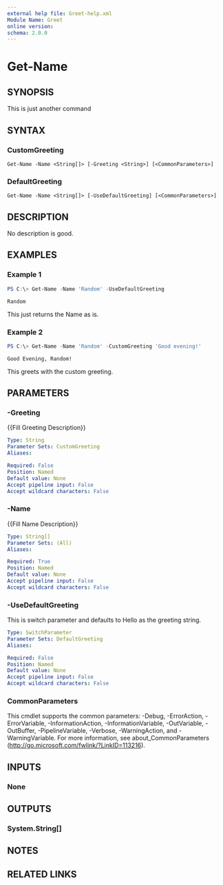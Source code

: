 ```yaml
---
external help file: Greet-help.xml
Module Name: Greet
online version:
schema: 2.0.0
---
```


# Get-Name

## SYNOPSIS
This is just another command

## SYNTAX

### CustomGreeting
```
Get-Name -Name <String[]> [-Greeting <String>] [<CommonParameters>]
```

### DefaultGreeting
```
Get-Name -Name <String[]> [-UseDefaultGreeting] [<CommonParameters>]
```

## DESCRIPTION
No description is good.

## EXAMPLES

### Example 1
```powershell
PS C:\> Get-Name -Name 'Random' -UseDefaultGreeting
```

```
Random
```

This just returns the Name as is.

### Example 2
```powershell
PS C:\> Get-Name -Name 'Random' -CustomGreeting 'Good evening!'
```

```
Good Evening, Random!
```

This greets with the custom greeting.

## PARAMETERS

### -Greeting
{{Fill Greeting Description}}

```yaml
Type: String
Parameter Sets: CustomGreeting
Aliases:

Required: False
Position: Named
Default value: None
Accept pipeline input: False
Accept wildcard characters: False
```

### -Name
{{Fill Name Description}}

```yaml
Type: String[]
Parameter Sets: (All)
Aliases:

Required: True
Position: Named
Default value: None
Accept pipeline input: False
Accept wildcard characters: False
```

### -UseDefaultGreeting
This is switch parameter and defaults to Hello as the greeting string.

```yaml
Type: SwitchParameter
Parameter Sets: DefaultGreeting
Aliases:

Required: False
Position: Named
Default value: None
Accept pipeline input: False
Accept wildcard characters: False
```

### CommonParameters
This cmdlet supports the common parameters: -Debug, -ErrorAction, -ErrorVariable, -InformationAction, -InformationVariable, -OutVariable, -OutBuffer, -PipelineVariable, -Verbose, -WarningAction, and -WarningVariable. For more information, see about_CommonParameters (http://go.microsoft.com/fwlink/?LinkID=113216).

## INPUTS

### None

## OUTPUTS

### System.String[]

## NOTES

## RELATED LINKS
